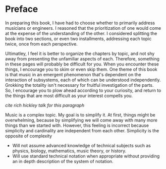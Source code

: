 # Preface

In preparing this book, I have had to choose whether to primarily address musicians or engineers. I reasoned that the prioritization of one would come at the expense of the understanding of the other. I considered splitting the book into two sections, or even two installments, addressing each topic twice, once from each perspective. 

Ultimatley, I feel it is better to organize the chapters by topic, and not shy away from presenting the unfamiliar aspects of each. Therefore, something in these pages will probably be difficult for you. When you encounter these things, I encourage you to skim or even skip them. One theme of this book is that music in an emergent phenomenon that's dependent on the interaction of subsystems, each of which can be understood independently. Grokking the totality isn't necessary for fruitful investigation of the parts. So, I encourage you to plow ahead according to your curiosity, and return to the things that are most difficult as your interest compells you. 


*cite rich hickley talk for this paragraph*

Music is a complex topic. My goal is to simplify it. At first, things might be overwhelming, because by simplifying we will come away with many more things than we started with. However, this feeling is incorrect because simplicity and cardinality are independent from each other. Simplicity is the opposite of complexity

- Will not assume advanced knowledge of technical subjects such as physics, biology, mathematics, music theory, or history. 
- Will use standard technical notation when appropriate without providing an in depth description of the system of notation.